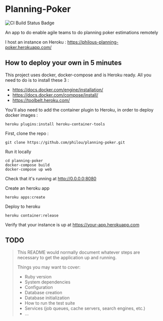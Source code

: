# Planning-Poker

![CI Build Status Badge](https://circleci.com/gh/philou/planning-poker.png?circle-token=:circle-token)

An app to do enable agile teams to do planning poker estimations remotely

I host an instance on Heroku : https://philous-planning-poker.herokuapp.com/

## How to deploy your own in 5 minutes

This project uses docker, docker-compose and is Heroku ready. All you need to do is to install these 3 :

* https://docs.docker.com/engine/installation/
* https://docs.docker.com/compose/install/
* https://toolbelt.heroku.com/

You'll also need to add the container plugin to Heroku, in order to deploy docker images :
```
heroku plugins:install heroku-container-tools
```

First, clone the repo :
```
git clone https://github.com/philou/planning-poker.git
```

Run it locally
```
cd planning-poker
docker-compose build
docker-compose up web
```
Check that it's running at http://0.0.0.0:8080

Create an heroku app
```
heroku apps:create
```

Deploy to heroku
```
heroku container:release
```

Verify that your instance is up at https://your-app.herokuapp.com

## TODO
> This README would normally document whatever steps are necessary to get the
> application up and running.
>
> Things you may want to cover:
>
> * Ruby version
> * System dependencies
> * Configuration
> * Database creation
> * Database initialization
> * How to run the test suite
> * Services (job queues, cache servers, search engines, etc.)
> * ...
